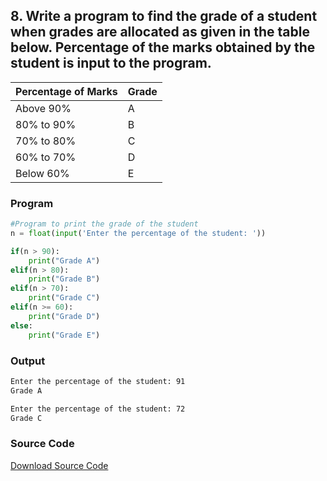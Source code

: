 ## 8. Write a program to find the grade of a student when grades are allocated as given in the table below. Percentage of the marks obtained by the student is input to the program.
| Percentage of Marks | Grade |
|---------------------|-------|
| Above  90%          | A     |
| 80% to 90%          | B     |
| 70% to 80%          | C     |
| 60% to 70%          | D     |
| Below 60%           | E     |

<!-- ### Flowchart
![Image](./p8.png) -->

### Program
```python
#Program to print the grade of the student
n = float(input('Enter the percentage of the student: '))

if(n > 90):
    print("Grade A")
elif(n > 80):
    print("Grade B")
elif(n > 70):
    print("Grade C")
elif(n >= 60):
    print("Grade D")
else:
    print("Grade E")
```

### Output

```bash
Enter the percentage of the student: 91
Grade A
```

```bash
Enter the percentage of the student: 72
Grade C
```
### Source Code
[Download Source Code](./p8.py ':ignore')
